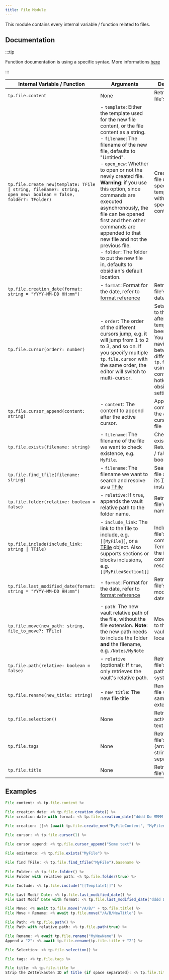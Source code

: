 ```yaml
---
title: File Module
---
```


This module contains every internal variable / function related to files.

## Documentation

:::tip

Function documentation is using a specific syntax. More informations [here](../../syntax.md#function-documentation-syntax)

:::

| Internal Variable / Function                                 | Arguments                                                    | Description                                                  | Example Output                |
| ------------------------------------------------------------ | ------------------------------------------------------------ | ------------------------------------------------------------ | ----------------------------- |
| `tp.file.content`                                            | None                                                         | Retrieves the file's content                                 | `This is some content`        |
| `tp.file.create_new(template: TFile ⎮ string, filename?: string, open_new: boolean = false, folder?: TFolder)` | - `template`: Either the template used for the new file content, or the file content as a string.<br />- `filename`: The filename of the new file, defaults to "Untitled".<br />- `open_new`: Whether to open or not the newly created file. **Warning**: if you use this option, since commands are executed asynchronously, the file can be opened first and then other commands are appended to that new file and not the previous file.<br />- `folder`: The folder to put the new file in, defaults to obsidian's default location. | Creates a new  file using a specified template or with a specified content. | None                          |
| `tp.file.creation_date(format: string = "YYYY-MM-DD HH:mm")` | - `format`: Format for the date, refer to [format reference](https://momentjs.com/docs/#/displaying/format/) | Retrieves the file's creation date.                          | `2021-01-06 20:27`            |
| `tp.file.cursor(order?: number)`                             | - `order`: The order of the different cursors jump, e.g. it will jump from 1 to 2 to 3, and so on. If you specify multiple `tp.file.cursor` with the same order, the editor will switch to multi-cursor. | Sets the cursor to this location after the template has been inserted. You can navigate between the different `tp.file.cursor` using the configured hotkey in obsidian settings. | None                          |
| `tp.file.cursor_append(content: string)`                     | - `content`: The content to append after the active cursor.  | Appends some content after the active cursor in the file     | None                          |
| `tp.file.exists(filename: string)`                           | - `filename`: The filename of the file we want to check existence, e.g. `MyFile`. | Checks if a file exists or not. Returns a `true` / `false` boolean. | `true`                        |
| `tp.file.find_tfile(filename: string)`                       | - `filename`: The filename we want to search and resolve as a [TFile](https://github.com/obsidianmd/obsidian-api/blob/ddd50214f530d23ee21f440a9fa64f4507176871/obsidian.d.ts#L2834) | Search for a file and returns its [TFile](https://github.com/obsidianmd/obsidian-api/blob/ddd50214f530d23ee21f440a9fa64f4507176871/obsidian.d.ts#L2834) instance. | `[object Object]`             |
| `tp.file.folder(relative: boolean = false)`                  | - `relative`: If `true`, appends the vault relative path to the folder name. | Retrieves the file's folder name.                            | `Permanent Notes`             |
| `tp.file.include(include_link: string ⎮ TFile)`              | - `include_link`: The link to the file to include, e.g. `[[MyFile]]`, or a [TFile](https://github.com/obsidianmd/obsidian-api/blob/ddd50214f530d23ee21f440a9fa64f4507176871/obsidian.d.ts#L2834) object. Also supports sections or blocks inclusions, e.g. `[[MyFile#Section1]]` | Includes the file's link content. Templates in the included content will be resolved. | `Header for all my templates` |
| `tp.file.last_modified_date(format: string = "YYYY-MM-DD HH:mm")` | - `format`: Format for the date, refer to [format reference](https://momentjs.com/docs/#/displaying/format/) | Retrieves the file's last modification date.                 | `2021-01-06 20:27`            |
| `tp.file.move(new_path: string, file_to_move?: TFile)`                             | - `path`: The new vault relative path of the file, without the file extension. **Note**: the new path needs to include the folder **and** the filename, e.g. `/Notes/MyNote` | Moves the file to the desired vault's location.              | None                          |
| `tp.file.path(relative: boolean = false)`                    | - `relative` (optional): If `true`, only retrieves the vault's relative path. | Retrieves the file's absolute path on the system.            | `/path/to/file`               |
| `tp.file.rename(new_title: string)`                          | - `new_title`: The new file title                            | Renames the file (keeps the same file extension).            | None                          |
| `tp.file.selection()`                                        | None                                                         | Retrieves the active file's text selection.                  | `Some selected text`          |
| `tp.file.tags`                                               | None                                                         | Retrieves the file's tags (array of string, comma separated) | `#note,#seedling,#obsidian`   |
| `tp.file.title`                                              | None                                                         | Retrieves the file's title.                                  | `MyFile`                      |

## Examples

```javascript
File content: <% tp.file.content %>

File creation date: <% tp.file.creation_date() %>
File creation date with format: <% tp.file.creation_date("dddd Do MMMM YYYY HH:mm") %>

File creation: [[<% (await tp.file.create_new("MyFileContent", "MyFilename")).basename %>]]

File cursor: <% tp.file.cursor(1) %>

File cursor append: <% tp.file.cursor_append("Some text") %>
    
File existence: <% tp.file.exists("MyFile") %>

File find TFile: <% tp.file.find_tfile("MyFile").basename %>
    
File Folder: <% tp.file.folder() %>
File Folder with relative path: <% tp.file.folder(true) %>

File Include: <% tp.file.include("[[Template1]]") %>

File Last Modif Date: <% tp.file.last_modified_date() %>
File Last Modif Date with format: <% tp.file.last_modified_date("dddd Do MMMM YYYY HH:mm") %>

File Move: <% await tp.file.move("/A/B/" + tp.file.title) %>
File Move + Rename: <% await tp.file.move("/A/B/NewTitle") %>

File Path: <% tp.file.path() %>
File Path with relative path: <% tp.file.path(true) %>

File Rename: <% await tp.file.rename("MyNewName") %>
Append a "2": <% await tp.file.rename(tp.file.title + "2") %>

File Selection: <% tp.file.selection() %>

File tags: <% tp.file.tags %>

File title: <% tp.file.title %>
Strip the Zettelkasten ID of title (if space separated): <% tp.file.title.split(" ")[1] %>
```